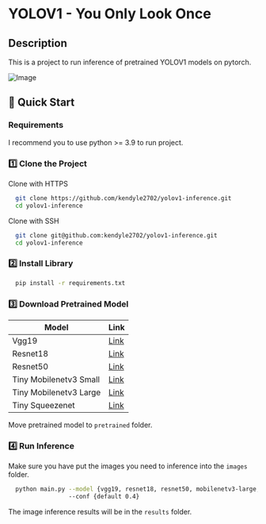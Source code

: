 # YOLOV1  -  You Only Look Once 

## Description
This is a project to run inference of pretrained YOLOV1 models on pytorch.

![Image](https://github.com/user-attachments/assets/a5313a9b-37c8-46f0-b3fb-13f971233ac3)
## 🚀 Quick Start

### Requirements
I recommend you to use python >= 3.9 to run project.

### **1️⃣ Clone the Project**

Clone with HTTPS
```bash
  git clone https://github.com/kendyle2702/yolov1-inference.git
  cd yolov1-inference
```
Clone with SSH
```bash
  git clone git@github.com:kendyle2702/yolov1-inference.git
  cd yolov1-inference
```

### **2️⃣ Install Library**
```bash
  pip install -r requirements.txt
```

### **3️⃣ Download Pretrained Model**

| Model | Link |
|-------|-------|
| Vgg19 | [Link](https://drive.google.com/file/d/1-5vqoN2QxRqvFQ_KBZxD2q3hi5dBwcmq/view?usp=sharing) |
| Resnet18 |[Link](https://drive.google.com/file/d/1VsDFNMDYBWSy9qFGooMVNo5SFVyYToT0/view?usp=sharing) |
| Resnet50 | [Link](https://drive.google.com/file/d/1-31xnUeXpkb2AHLr9GDw0wlgn9MmUM13/view?usp=sharing) |
| Tiny Mobilenetv3 Small | [Link](https://drive.google.com/file/d/1-i-V_hXNPH75I-PpErn3bZRLdtDNVlFO/view?usp=sharing)|
| Tiny Mobilenetv3 Large | [Link](https://drive.google.com/file/d/1-lYeKLf3pE2wmUb_TaNIRnrzdn8TubBZ/view?usp=sharing)|
|Tiny Squeezenet | [Link](https://drive.google.com/file/d/1-ZO32j6K7L41qpnwXTeRS0LvJY_bV9lL/view?usp=sharing)|

Move pretrained model to ```pretrained``` folder. 


### **4️⃣ Run Inference**
Make sure you have put the images you need to inference into the ```images``` folder.
```bash
  python main.py --model {vgg19, resnet18, resnet50, mobilenetv3-large, mobilenetv3-small, squeezenet} 
                 --conf {default 0.4}
```
The image inference results will be in the ```results``` folder.
